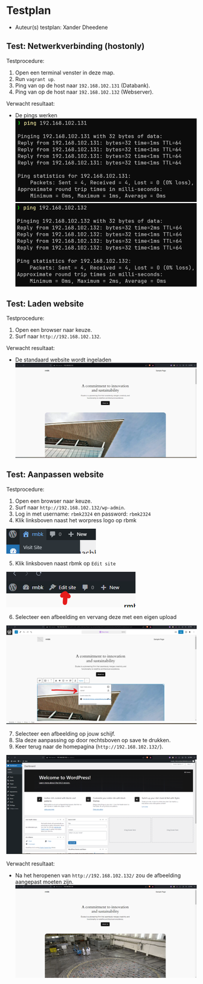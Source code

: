 # Testplan

- Auteur(s) testplan: Xander Dheedene

## Test: Netwerkverbinding (hostonly)

Testprocedure:

1. Open een terminal venster in deze map.
2. Run `vagrant up`.
3. Ping van op de host naar `192.168.102.131` (Databank).
4. Ping van op de host naar `192.168.102.132` (Webserver).

Verwacht resultaat:

- De pings werken
![Ping database](./img/ping.192.168.102.131.png)
![Ping webserver](./img/ping.192.168.102.132.png)

## Test: Laden website

Testprocedure:

1. Open een browser naar keuze.
2. Surf naar `http://192.168.102.132`.

Verwacht resultaat:

- De standaard website wordt ingeladen
![Standaard web pagina](./img/webDefault.png)

## Test: Aanpassen website

Testprocedure:

1. Open een browser naar keuze.
2. Surf naar `http://192.168.102.132/wp-admin`.
3. Log in met username: `rbmk2324` en password: `rbmk2324`
4. Klik linksboven naast het worpress logo op rbmk

![edit 01](./img/edit-01.png)

5. Klik linksboven naast rbmk op `Edit site`

![edit 01](./img/edit-02.png)

6. Selecteer een afbeelding en vervang deze met een eigen upload

![upload image 01](./img/upload-image-01.png)

7. Selecteer een afbeelding op jouw schijf.
8. Sla deze aanpassing op door rechtsboven op save te drukken.
9. Keer terug naar de homepagina (`http://192.168.102.132/`).


![wp-admin_default](./img/wp-admin_default_page.png)

Verwacht resultaat:

- Na het heropenen van `http://192.168.102.132/` zou de afbeelding aangepast moeten zijn.
![Eind resultaat](./img/eindresultaat.png)